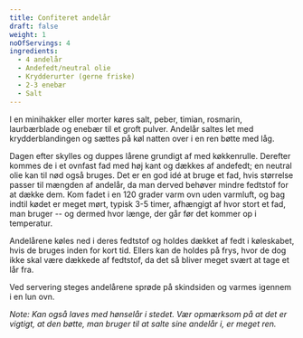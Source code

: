 ```yaml
---
title: Confiteret andelår
draft: false
weight: 1
noOfServings: 4
ingredients:
  - 4 andelår
  - Andefedt/neutral olie
  - Krydderurter (gerne friske)
  - 2-3 enebær
  - Salt
---
```


I en minihakker eller morter køres salt, peber, timian, rosmarin,
laurbærblade og enebær til et groft pulver. Andelår saltes let med
krydderblandingen og sættes på køl natten over i en ren bøtte med låg.

Dagen efter skylles og duppes lårene grundigt af med køkkenrulle.
Derefter kommes de i et ovnfast fad med høj kant og dækkes af andefedt;
en neutral olie kan til nød også bruges. Det er en god idé at bruge et
fad, hvis størrelse passer til mængden af andelår, da man derved behøver
mindre fedtstof for at dække dem. Kom fadet i en 120 grader varm ovn
uden varmluft, og bag indtil kødet er meget mørt, typisk 3-5 timer,
afhængigt af hvor stort et fad, man bruger -- og dermed hvor længe, der
går før det kommer op i temperatur.

Andelårene køles ned i deres fedtstof og holdes dækket af fedt i
køleskabet, hvis de bruges inden for kort tid. Ellers kan de holdes på
frys, hvor de dog ikke skal være dækkede af fedtstof, da det så bliver
meget svært at tage et lår fra.

Ved servering steges andelårene sprøde på skindsiden og varmes igennem i
en lun ovn.

*Note: Kan også laves med hønselår i stedet. Vær opmærksom på at det er
vigtigt, at den bøtte, man bruger til at salte sine andelår i, er meget
ren.*



